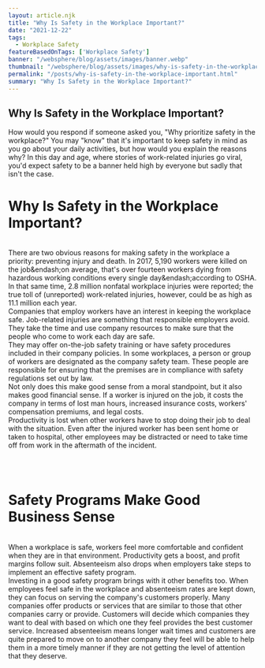```yaml
---
layout: article.njk
title: "Why Is Safety in the Workplace Important?"
date: "2021-12-22"
tags:
  - Workplace Safety
featureBasedOnTags: ['Workplace Safety']
banner: "/websphere/blog/assets/images/banner.webp"
thumbnail: "/websphere/blog/assets/images/why-is-safety-in-the-workplace-important.webp"
permalink: "/posts/why-is-safety-in-the-workplace-important.html"
summary: "Why Is Safety in the Workplace Important?"
---
```


<h2 class="intro">Why Is Safety in the Workplace Important?</h2>
 How would you respond if someone asked you, "Why prioritize safety in the workplace?" You may "know" that it's important to keep safety in mind as you go about your daily activities, but how would you explain the reasons why? In this day and age, where stories of work-related injuries go viral, you'd expect safety to be a banner held high by everyone but sadly that isn't the case.
<br>
<h1> Why Is Safety in the Workplace Important?</h1>
<br>
 There are two obvious reasons for making safety in the workplace a priority: preventing injury and death. In 2017, 5,190 workers were killed on the job&endash;on average, that's over fourteen workers dying from hazardous working conditions every single day&endash;according to OSHA. In that same time, 2.8 million nonfatal workplace injuries were reported; the true toll of (unreported) work-related injuries, however, could be as high as 11.1 million each year. 
<br>
Companies that employ workers have an interest in keeping the workplace safe. Job-related injuries are something that responsible employers avoid. They take the time and use company resources to make sure that the people who come to work each day are safe. 
<br>
They may offer on-the-job safety training or have safety procedures included in their company policies. In some workplaces, a person or group of workers are designated as the company safety team. These people are responsible for ensuring that the premises are in compliance with safety regulations set out by law. 
<br>
Not only does this make good sense from a moral standpoint, but it also makes good financial sense. If a worker is injured on the job, it costs the company in terms of lost man hours, increased insurance costs, workers' compensation premiums, and legal costs. 
<br>
Productivity is lost when other workers have to stop doing their job to deal with the situation. Even after the injured worker has been sent home or taken to hospital, other employees may be distracted or need to take time off from work in the aftermath of the incident.
<br>
<h2></h2>
<br>

<h1> Safety Programs Make Good Business Sense</h1>
<br>
 When a workplace is safe, workers feel more comfortable and confident when they are in that environment. Productivity gets a boost, and profit margins follow suit. Absenteeism also drops when employers take steps to implement an effective safety program. 
<br>
Investing in a good safety program brings with it other benefits too. When employees feel safe in the workplace and absenteeism rates are kept down, they can focus on serving the company's customers properly. Many companies offer products or services that are similar to those that other companies carry or provide. Customers will decide which companies they want to deal with based on which one they feel provides the best customer service. Increased absenteeism means longer wait times and customers are quite prepared to move on to another company they feel will be able to help them in a more timely manner if they are not getting the level of attention that they deserve.
<br>
<h2></h2>
<br>
<br>
<br>
<h1></h1>
<br>

<h2></h2>
<br>

<h1></h1>
<br>

<h2></h2>
<br>
<br>